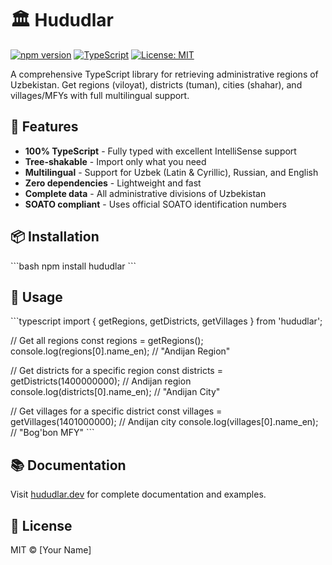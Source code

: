 # 🏛️ Hududlar

[![npm version](https://badge.fury.io/js/hududlar.svg)](https://badge.fury.io/js/hududlar)
[![TypeScript](https://img.shields.io/badge/%3C%2F%3E-TypeScript-%230074c1.svg)](http://www.typescriptlang.org/)
[![License: MIT](https://img.shields.io/badge/License-MIT-yellow.svg)](https://opensource.org/licenses/MIT)

A comprehensive TypeScript library for retrieving administrative regions of Uzbekistan. Get regions (viloyat), districts (tuman), cities (shahar), and villages/MFYs with full multilingual support.

## 🚀 Features

- **100% TypeScript** - Fully typed with excellent IntelliSense support
- **Tree-shakable** - Import only what you need
- **Multilingual** - Support for Uzbek (Latin & Cyrillic), Russian, and English
- **Zero dependencies** - Lightweight and fast
- **Complete data** - All administrative divisions of Uzbekistan
- **SOATO compliant** - Uses official SOATO identification numbers

## 📦 Installation

\`\`\`bash
npm install hududlar
\`\`\`

## 🔧 Usage

\`\`\`typescript
import { getRegions, getDistricts, getVillages } from 'hududlar';

// Get all regions
const regions = getRegions();
console.log(regions[0].name_en); // "Andijan Region"

// Get districts for a specific region
const districts = getDistricts(1400000000); // Andijan region
console.log(districts[0].name_en); // "Andijan City"

// Get villages for a specific district
const villages = getVillages(1401000000); // Andijan city
console.log(villages[0].name_en); // "Bog'bon MFY"
\`\`\`

## 📚 Documentation

Visit [hududlar.dev](https://hududlar.dev) for complete documentation and examples.

## 📄 License

MIT © [Your Name]

